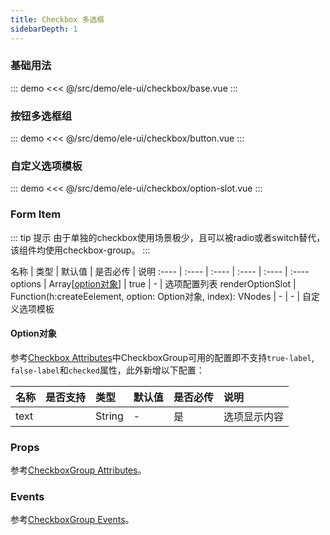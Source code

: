 ```yaml
---
title: Checkbox 多选框
sidebarDepth: 1
---
```


### 基础用法
::: demo
<<< @/src/demo/ele-ui/checkbox/base.vue
:::

### 按钮多选框组
::: demo
<<< @/src/demo/ele-ui/checkbox/button.vue
:::

### 自定义选项模板
::: demo
<<< @/src/demo/ele-ui/checkbox/option-slot.vue
:::

### Form Item
::: tip 提示
由于单独的checkbox使用场景极少，且可以被radio或者switch替代，该组件均使用checkbox-group。
:::

名称  | 类型 | 默认值 | 是否必传 | 说明
:---- | :---- | :---- | :---- | :---- | :----
options | Array[[option对象](#option对象)] | true | - | 选项配置列表
renderOptionSlot | Function(h:createEelement, option: Option对象, index): VNodes | - | - | 自定义选项模板

#### Option对象

参考[Checkbox Attributes](https://element.eleme.cn/#/zh-CN/component/checkbox#checkbox-attributes)中CheckboxGroup可用的配置即不支持`true-label`, `false-label`和`checked`属性，此外新增以下配置：

名称  | 是否支持 | 类型 | 默认值 | 是否必传 | 说明
:---- | :---- | :---- | :---- | :---- | :----
text | <Badge text="是" type="tip"/> | String | - | 是 | 选项显示内容

### Props

参考[CheckboxGroup Attributes](https://element.eleme.cn/#/zh-CN/component/checkbox#checkbox-group-attributes)。


### Events
参考[CheckboxGroup Events](https://element.eleme.cn/#/zh-CN/component/checkbox#checkbox-group-events)。


